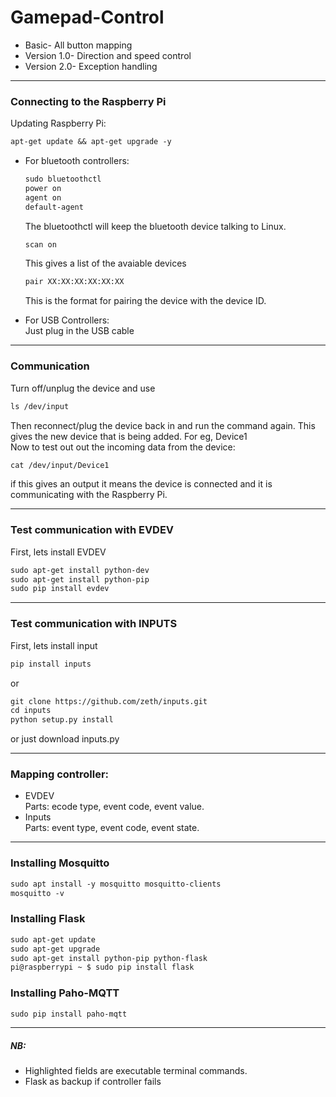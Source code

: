 # Gamepad-Control

* Basic- All button mapping 
* Version 1.0- Direction and speed control
* Version 2.0- Exception handling
________________________________________________________________________

### Connecting to the Raspberry Pi
Updating Raspberry Pi:
``` diff
apt-get update && apt-get upgrade -y
```

* For bluetooth controllers: 
  ``` diff
  sudo bluetoothctl
  power on
  agent on
  default-agent
  ```
  The bluetoothctl will keep the bluetooth device talking to Linux.
  ``` diff
  scan on
  ```
  This gives a list of the avaiable devices
  ``` diff
  pair XX:XX:XX:XX:XX:XX
  ```
  This is the format for pairing the device with the device ID.

* For USB Controllers:
  <br /> Just plug in the USB cable
_________________________________________________________________________

### Communication
Turn off/unplug the device and use
``` diff
ls /dev/input
```
Then reconnect/plug the device back in and run the command again.
This gives the new device that is being added. For eg, Device1
<br /> Now to test out out the incoming data from the device:
``` diff
cat /dev/input/Device1
```
if this gives an output it means the device is connected and it is communicating with the Raspberry Pi.
__________________________________________________________________________

### Test communication with EVDEV
First, lets install EVDEV
``` diff
sudo apt-get install python-dev
sudo apt-get install python-pip
sudo pip install evdev
```
__________________________________________________________________________

### Test communication with INPUTS
First, lets install input
``` diff
pip install inputs
```
or
``` diff
git clone https://github.com/zeth/inputs.git
cd inputs
python setup.py install
```
or 
just download inputs.py
__________________________________________________________________________

### Mapping controller:
* EVDEV
<br /> Parts: ecode type, event code, event value.
* Inputs
<br /> Parts: event type, event code, event state.
___________________________________________________________________________

### Installing Mosquitto
``` diff
sudo apt install -y mosquitto mosquitto-clients
mosquitto -v
```
### Installing Flask
``` diff
sudo apt-get update
sudo apt-get upgrade
sudo apt-get install python-pip python-flask
pi@raspberrypi ~ $ sudo pip install flask
```
### Installing Paho-MQTT
``` diff
sudo pip install paho-mqtt
```
___________________________________________________________________________




##### NB: 
* Highlighted fields are executable terminal commands.
* Flask as backup if controller fails





